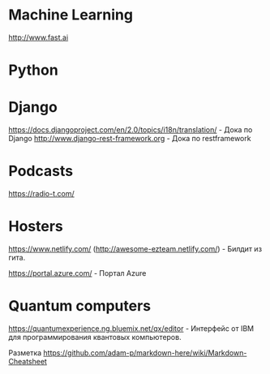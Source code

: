 # Machine Learning
http://www.fast.ai

# Python

# Django
https://docs.djangoproject.com/en/2.0/topics/i18n/translation/   -  Дока по Django 
http://www.django-rest-framework.org  -  Дока по restframework

# Podcasts
https://radio-t.com/

# Hosters

https://www.netlify.com/ (http://awesome-ezteam.netlify.com/)  -  Билдит из гита.

https://portal.azure.com/  - Портал Azure

# Quantum computers
https://quantumexperience.ng.bluemix.net/qx/editor - Интерфейс от IBM для программирования квантовых компьютеров.

Разметка https://github.com/adam-p/markdown-here/wiki/Markdown-Cheatsheet
